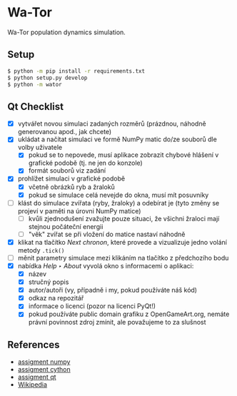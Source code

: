 # Wa-Tor

Wa-Tor population dynamics simulation.

## Setup

```bash
$ python -m pip install -r requirements.txt
$ python setup.py develop
$ python -m wator
```

## Qt Checklist

- [x] vytvářet novou simulaci zadaných rozměrů (prázdnou, náhodně generovanou
      apod., jak chcete)
- [x] ukládat a načítat simulaci ve formě NumPy matic do/ze souborů dle volby
      uživatele
    - [x] pokud se to nepovede, musí aplikace zobrazit chybové hlášení
          v grafické podobě (tj. ne jen do konzole)
    - [x] formát souborů viz zadání
- [x] prohlížet simulaci v grafické podobě
    - [x] včetně obrázků ryb a žraloků
    - [x] pokud se simulace celá nevejde do okna, musí mít posuvníky
- [ ] klást do simulace zvířata (ryby, žraloky) a odebírat je
     (tyto změny se projeví v paměti na úrovni NumPy matice)
    - [ ] kvůli zjednodušení zvažujte pouze situaci, že všichni žraloci mají
          stejnou počáteční energii
    - [ ] "věk" zvířat se při vložení do matice nastaví náhodně
- [x] klikat na tlačítko *Next chronon*, které provede a vizualizuje jedno
      volání metody `.tick()`
- [ ] měnit parametry simulace mezi klikáním na tlačítko z předchozího bodu
- [x] nabídka *Help ‣ About* vyvolá okno s informacemi o aplikaci:
    - [x] název
    - [x] stručný popis
    - [x] autor/autoři (vy, případně i my, pokud používáte náš kód)
    - [x] odkaz na repozitář
    - [x] informace o licenci (pozor na licenci PyQt!)
    - [x] pokud používáte public domain grafiku z OpenGameArt.org,
          nemáte právní povinnost zdroj zmínit, ale považujeme to za slušnost

## References

- [assigment numpy](
https://github.com/cvut/MI-PYT/blob/master/tutorials/05_numpy.md
)
- [assigment cython](
https://github.com/cvut/MI-PYT/blob/master/tutorials/07_cython.md
)
- [assigment qt](
https://github.com/cvut/MI-PYT/blob/master/tutorials/09_pyqt.md
)
- [Wikipedia](https://en.wikipedia.org/wiki/Wa-Tor)
